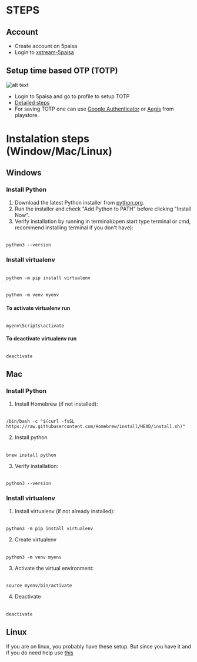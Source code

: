 # STEPS

## Account
- Create account on 5paisa
- Login to [xstream-5paisa](https://xstream.5paisa.com/)

## Setup time based OTP (TOTP)
![alt text](/assets/image.png)
- Login to 5paisa and go to profile to setup TOTP
- [Detailed steps](https://forum.5paisa.com/portal/en/community/topic/introducing-a-time-based-one-time-password-totp-for-quick-logins)
- For saving TOTP one can use [Google Authenticator](https://play.google.com/store/apps/details?id=com.google.android.apps.authenticator2&hl=en_IN&pli=1) or [Aegis](https://play.google.com/store/apps/details?id=com.beemdevelopment.aegis&hl=en_IN) from playstore.

# Instalation steps (Window/Mac/Linux)
## Windows
### Install Python
1. Download the latest Python installer from [python.org](https://www.python.org/downloads/).
2. Run the installer and check "Add Python to PATH" before clicking "Install Now".
3. Verify installation by running in terminal(open start type terminal or cmd, recommend installing terminal if you don't have):

######  
    python3 --version

### Install virtualenv

######
    python -m pip install virtualenv

######
    python -m venv myenv

#### To activate virtualenv run
######
    myenv\Scripts\activate

#### To deactivate virtualenv run
######
    deactivate

## Mac
### Install Python
1. Install Homebrew (if not installed):
######
    /bin/bash -c "$(curl -fsSL https://raw.githubusercontent.com/Homebrew/install/HEAD/install.sh)"
2. Install python
######
    brew install python
3. Verify installation:
######
    python3 --version
### Install virtualenv
1. Install virtualenv (if not already installed):
######
    python3 -m pip install virtualenv
2. Create virtualenv
######
    python3 -m venv myenv
3. Activate the virtual environment:
######
    source myenv/bin/activate
4. Deactivate
######
    deactivate

## Linux
If you are on linux, you probably have these setup. 
But since you have it and if you do need help
use [this](https://gist.github.com/ryumada/c22133988fd1c22a66e4ed1b23eca233)




